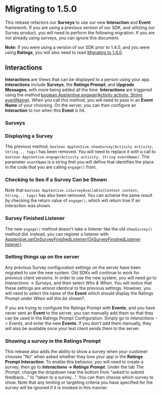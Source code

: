 # Migrating to 1.5.0

This release refactors our **Surveys** to use our new **Interaction** and **Event** framework. If you are using a previous version of our SDK, and utilizing our Survey product, you will need to perform the following migration. If you are not already using surveys, you can ignore this document.

**Note:** If you were using a version of our SDK prior to 1.4.0, and you were using **Ratings**, you will also need to read [Migrating to 1.4.0](https://github.com/apptentive/apptentive-android/blob/master/docs/migrating_to_1.4.0.md).

## Interactions

**Interactions** are Views that can be displayed to a person using your app. **Interactions** include **Surveys**, the **Ratings Prompt**, and **Upgrade Messages**, with more being added all the time. **Interactions** are triggered using the method [boolean Apptentive.engage(Activity activity, String eventName)](http://www.apptentive.com/docs/android/api/com/apptentive/android/sdk/Apptentive.html#engage%28android.app.Activity,%20java.lang.String%29). When you call this method, you will need to pass in an **Event Name** of your choosing. On the server, you can then configure an **Interaction** to run when this **Event** is hit.

### Surveys

### Displaying a Survey

The previous method, `boolean Apptentive.showSurvey(Activity activity, String... tags)` has been removed. You will need to replace it with a call to `boolean Apptentive.engage(Activity activity, String eventName)`. The parameter `eventName` is a string that you will define that identifies the place in the code that you are calling `engage()` from.

### Checking to See if a Survey Can be Shown

Note that `boolean Apptentive.isSurveyAvailable(Context context, String... tags)` has also been removed. You can acheive the same result by checking the return value of `engage()`, which will return true if an interaction was shown.

### Survey Finished Listener

The new `engage()` method doesn't take a listener like the old `showSurvey()` method did. Instead, you can register a listener with [Apptentive.setOnSurveyFinishedListener(OnSurveyFinishedListener listener)](http://www.apptentive.com/docs/android/api/com/apptentive/android/sdk/Apptentive.html#setOnSurveyFinishedListener%28com.apptentive.android.sdk.module.survey.OnSurveyFinishedListener%29).

### Setting things up on the server

Any previous Survey configuration settings on the server have been migrated to use the new system. Old SDKs will continue to work for previous client versions. In order to use the new system, you will need go to *Interactions -> Surveys*, and then select *Who &amp; When*. You will notice that these settings are almost identical to the previous settings. However, you will need to select the name of the **Event** which should display the Ratings Prompt under *When will this be shown?*.

If you are trying to configure the Ratings Prompt with **Events**, and you have never sent an **Event** to the server, you can manually add them so that they can be used in the Ratings Prompt Configuration. Simply go to *Interactions -> Events*, and enter the new **Events**. If you don't add them manually, they will also be available once your test client sends them to the server.

### Showing a survey in the Ratings Prompt

This release also adds the ability to show a survey when your customer chooses "No" when asked whether they love your app in the **Ratings Prompt Interaction**. To enable this behavior, you will need to create a survey, then go to **_Interactions -> Ratings Prompt_**. Under the tab _The Prompt_, change the dropdown near the bottom from "asked to submit feedback…" to "taken to a survey…". You can then choose which survey to show. Note that any limiting or targeting criteria you have specified for the survey will be ignored if it is invoked in this manner.
